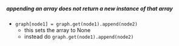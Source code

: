 ##### appending an array does not return a new instance of that array
* `graph[node1] = graph.get(node1).append(node2)`
	* this sets the array to None
	* instead do `graph.get(node1).append(node2)` 
